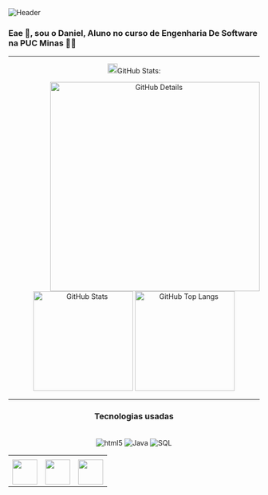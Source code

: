 <div>
<img align="center" alt="Header" src="https://github.com/joaopauloaramuni/joaopauloaramuni/blob/main/img/header.png?raw=true"/>
</div>





### Eae 👋, sou o Daniel, Aluno no curso de Engenharia De Software na PUC Minas 👨‍🏫


<div align="center">
<table>
<tr>
 <td align="center" colspan="11"></td>
</tr> 
<tr>
<td><a href="https://github.com/daniel-alv-1" target="_blank"><img src="https://github.com/" width="50px" height="50px"/></a>
</td>
<td><a href="mailto:dnnn.alv@gmail.com" target="_blank"><img src="https://github.com/joaopauloaramuni/joaopauloaramuni/blob/main/img/gmail3.png?raw=true" width="50px" height="50px"/></a>
</td>

</td>

</td>
<td><a href="https://www.linkedin.com/in/daniel-alves-oliveira-2b29b0318" target="_blank"><img src="https://github.com/joaopauloaramuni/joaopauloaramuni/blob/main/img/linkedin2.png?raw=true" width="50px" height="50px"/></a>
</td>




-----

<img height="20" alt="GIF" src="https://github.com/joaopauloaramuni/joaopauloaramuni/blob/main/img/graphic.gif?raw=true"/>GitHub Stats:

<div>
<img align="right" alt="GitHub Details" width="420px" src="http://github-profile-summary-cards.vercel.app/api/cards/profile-details?username=daniel-alv-1&theme=github_dark"/>
<!--- <img alt="GitHub Commits" width="200px" src="http://github-profile-summary-cards.vercel.app/api/cards/productive-time?username=joaopauloaramuni&theme=github_dark"/> -->
<img alt="GitHub Stats" width="200px" src="http://github-profile-summary-cards.vercel.app/api/cards/stats?username=daniel-alv-1&theme=github_dark"/>
<img alt="GitHub Top Langs" width="200px" src="http://github-profile-summary-cards.vercel.app/api/cards/repos-per-language?username=daniel-alv-1&theme=github_dark"/>
</div>

-----

### Tecnologias usadas
<div style = "display: inline_block"><br/>
    <img align="center" alt="html5" src ="https://img.shields.io/badge/HTML-239120?style=for-the-badge&logo=html5&logoColor=white">
    <img align="center" alt="Java" src ="https://img.shields.io/badge/Java-ED8B00?style=for-the-badge&logo=openjdk&logoColor=white">
    <img align="center" alt="SQL" src ="https://img.shields.io/badge/MySQL-00000F?style=for-the-badge&logo=mysql&logoColor=white">
</div>
    
